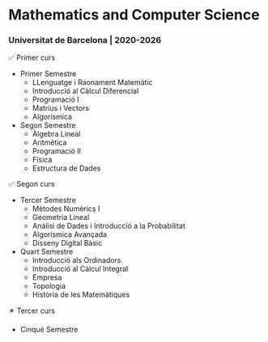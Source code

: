# Mathematics and Computer Science
### Universitat de Barcelona  |  2020-2026

:white_check_mark: Primer curs
- Primer Semestre
  - LLenguatge i Raonament Matemàtic
  - Introducció al Càlcul Diferencial
  - Programació I
  - Matrius i Vectors
  - Algorísmica
- Segon Semestre
  -  Àlgebra Lineal
  -  Aritmètica
  -  Programació II
  -  Física
  -  Estructura de Dades

:white_check_mark: Segon curs
- Tercer Semestre
  - Mètodes Numèrics I
  - Geometria Lineal
  - Anàlisi de Dades i Introducció a la Probabilitat
  - Algorísmica Avançada
  - Disseny Digital Bàsic
- Quart Semestre
  - Introducció als Ordinadors
  - Introducció al Càlcul Integral
  - Empresa
  - Topologia
  - Història de les Matemàtiques

:eight_pointed_black_star: Tercer curs
- Cinquè Semestre
